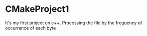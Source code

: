 # CMakeProject1
It's my first project on c++. Processing the file by the frequency of occurrence of each byte
